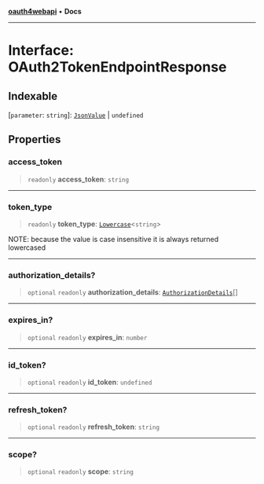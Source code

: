 [**oauth4webapi**](../README.md) • **Docs**

***

# Interface: OAuth2TokenEndpointResponse

## Indexable

 \[`parameter`: `string`\]: [`JsonValue`](../type-aliases/JsonValue.md) \| `undefined`

## Properties

### access\_token

> `readonly` **access\_token**: `string`

***

### token\_type

> `readonly` **token\_type**: [`Lowercase`](https://www.typescriptlang.org/docs/handbook/2/template-literal-types.html#lowercasestringtype)\<`string`\>

NOTE: because the value is case insensitive it is always returned lowercased

***

### authorization\_details?

> `optional` `readonly` **authorization\_details**: [`AuthorizationDetails`](AuthorizationDetails.md)[]

***

### expires\_in?

> `optional` `readonly` **expires\_in**: `number`

***

### id\_token?

> `optional` `readonly` **id\_token**: `undefined`

***

### refresh\_token?

> `optional` `readonly` **refresh\_token**: `string`

***

### scope?

> `optional` `readonly` **scope**: `string`

